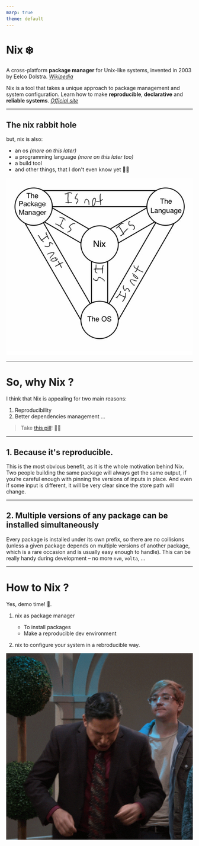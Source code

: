 ```yaml
---
marp: true
theme: default
---
```

<style>
    @import url('https://fonts.googleapis.com/css2?family=Open+Sans:ital,wght@0,300..800;1,300..800&display=swap');

    section {
        font-size: 20px;
        font-family: "Open Sans", sans-serif;
    }
</style>

# Nix ❄️

A cross-platform **package manager** for Unix-like systems, invented in 2003 by Eelco Dolstra. _[Wikipedia](https://en.wikipedia.org/wiki/Nix_(package_manager)s)_

Nix is a tool that takes a unique approach to package management and system configuration. Learn how to make **reproducible**, **declarative** and **reliable systems**. _[Official site](https://nixos.org/)_

---

## The nix rabbit hole

but, nix is also:
- an os _(more on this later)_
- a programming language _(more on this later too)_
- a build tool
- and other things, that I don't even know yet 😮‍💨

![w:380 right bg](./images/nix-ecosystem.jpeg)

---

# So, why Nix ?

I think that Nix is appealing for two main reasons:

1. Reproducibility
2. Better dependencies management
...


> Take [this pill](https://nixos.org/guides/nix-pills/01-why-you-should-give-it-a-try)! 💊😉

---

## 1. Because it's **reproducible**.

This is the most obvious benefit, as it is the whole motivation behind Nix. 
Two people building the same package will always get the same output, if you’re careful enough with pinning the versions of inputs in place.
And even if some input is different, it will be very clear since the store path will change.

---

## 2. **Multiple versions of any package** can be installed simultaneously
Every package is installed under its own prefix, so there are no collisions (unless a given package depends on multiple versions of another package, which is a rare occasion and is usually easy enough to handle).
This can be really handy during development – no more `nvm`, `volta`, ...


---

# How to Nix ?

Yes, demo time! 🎉.

1. nix as package manager
    - To install packages
    - Make a reproducible dev environment

2. nix to configure your system in a rebroducible way.

![bg right](./images/show.gif)